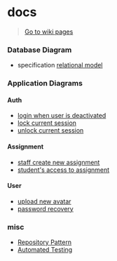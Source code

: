 # docs

> [Go to wiki pages](https://github.com/codemeistre/docs/wiki)

### Database Diagram

- specification [relational model](./private-diagrams/database_spec.relational-model.html)

### Application Diagrams

#### Auth

- [login when user is deactivated](./mermaid-diagrams/auth/login_when_user_is_deactivated.svg)
- [lock current session](./mermaid-diagrams/auth/lock_session.svg)
- [unlock current session](./mermaid-diagrams/auth/unlock_session.svg)

#### Assignment

- [staff create new assignment](./mermaid-diagrams/assignment/staff_create_assignment.svg)
- [student's access to assignment](./mermaid-diagrams/assignment/student_access_to_assignment.svg)

#### User

- [upload new avatar](./drawio-diagrams/user/upload_new_avatar.svg)
- [password recovery](./mermaid-diagrams/user/password_recovery.svg)


### misc

- [Repository Pattern](./misc/repository-pattern-overview.png)
- [Automated Testing](./misc/automated-testing-overview.png)
